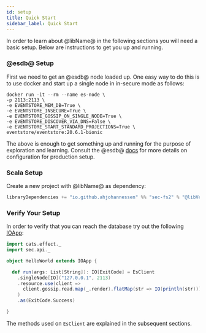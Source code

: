 ```yaml
---
id: setup
title: Quick Start
sidebar_label: Quick Start
---
```

In order to learn about @libName@ in the following sections you will need a basic setup.
Below are instructions to get you up and running. 

### @esdb@ Setup

First we need to get an @esdb@ node loaded up. One easy way to do this is to use docker and start up a single 
node in in-secure mode as follows:
```console
docker run -it --rm --name es-node \
-p 2113:2113 \
-e EVENTSTORE_MEM_DB=True \
-e EVENTSTORE_INSECURE=True \
-e EVENTSTORE_GOSSIP_ON_SINGLE_NODE=True \
-e EVENTSTORE_DISCOVER_VIA_DNS=False \
-e EVENTSTORE_START_STANDARD_PROJECTIONS=True \
eventstore/eventstore:20.6.1-bionic
```

The above is enough to get something up and running for the purpose of exploration and learning. Consult the 
@esdb@ [docs](https://developers.eventstore.com/server/20.6/server/installation/) for more details on
configuration for production setup.

### Scala Setup

Create a new project with @libName@ as dependency:
```scala
libraryDependencies += "io.github.ahjohannessen" %% "sec-fs2" % "@libVersion@"
```

### Verify Your Setup

In order to verify that you can reach the database try out the
following [IOApp](https://typelevel.org/cats-effect/datatypes/ioapp.html):

```scala mdoc:compile-only
import cats.effect._
import sec.api._

object HelloWorld extends IOApp {

  def run(args: List[String]): IO[ExitCode] = EsClient
    .singleNode[IO]("127.0.0.1", 2113)
    .resource.use(client => 
      client.gossip.read.map(_.render).flatMap(str => IO(println(str)))
    )
    .as(ExitCode.Success)

}
```

The methods used on `EsClient` are explained in the subsequent sections.
